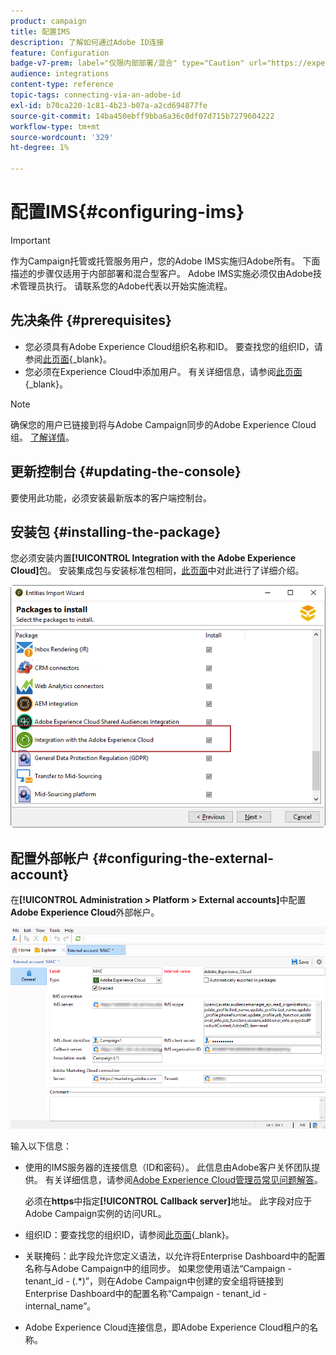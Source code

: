 ```yaml
---
product: campaign
title: 配置IMS
description: 了解如何通过Adobe ID连接
feature: Configuration
badge-v7-prem: label="仅限内部部署/混合" type="Caution" url="https://experienceleague.adobe.com/docs/campaign-classic/using/installing-campaign-classic/architecture-and-hosting-models/hosting-models-lp/hosting-models.html?lang=zh-Hans" tooltip="仅适用于内部部署和混合部署"
audience: integrations
content-type: reference
topic-tags: connecting-via-an-adobe-id
exl-id: b70ca220-1c81-4b23-b07a-a2cd694877fe
source-git-commit: 14ba450ebff9bba6a36c0df07d715b7279604222
workflow-type: tm+mt
source-wordcount: '329'
ht-degree: 1%

---
```


# 配置IMS{#configuring-ims}

>[!IMPORTANT]
>
>作为Campaign托管或托管服务用户，您的Adobe IMS实施归Adobe所有。 下面描述的步骤仅适用于内部部署和混合型客户。
> Adobe IMS实施必须仅由Adobe技术管理员执行。 请联系您的Adobe代表以开始实施流程。

## 先决条件 {#prerequisites}

* 您必须具有Adobe Experience Cloud组织名称和ID。 要查找您的组织ID，请参阅[此页面](https://experienceleague.adobe.com/docs/core-services/interface/administration/organizations.html?lang=zh-Hans){_blank}。
* 您必须在Experience Cloud中添加用户。 有关详细信息，请参阅[此页面](https://experienceleague.adobe.com/docs/core-services/interface/administration/admin-getting-started.html){_blank}。

>[!NOTE]
>
>确保您的用户已链接到将与Adobe Campaign同步的Adobe Experience Cloud组。 [了解详情](#configuring-the-external-account)。

## 更新控制台 {#updating-the-console}

要使用此功能，必须安装最新版本的客户端控制台。

## 安装包 {#installing-the-package}

您必须安装内置&#x200B;**[!UICONTROL Integration with the Adobe Experience Cloud]**&#x200B;包。 安装集成包与安装标准包相同，[此页面](../../installation/using/installing-campaign-standard-packages.md)中对此进行了详细介绍。

![](assets/ims_6.png)

## 配置外部帐户 {#configuring-the-external-account}

在&#x200B;**[!UICONTROL Administration > Platform > External accounts]**&#x200B;中配置&#x200B;**Adobe Experience Cloud**&#x200B;外部帐户。

![](assets/ims_5.png)

输入以下信息：

* 使用的IMS服务器的连接信息（ID和密码）。 此信息由Adobe客户关怀团队提供。 有关详细信息，请参阅[Adobe Experience Cloud管理员常见问题解答](https://experienceleague.adobe.com/docs/core-services/interface/manage-users-and-products/faq.html)。

  必须在&#x200B;**https**&#x200B;中指定&#x200B;**[!UICONTROL Callback server]**&#x200B;地址。 此字段对应于Adobe Campaign实例的访问URL。

* 组织ID：要查找您的组织ID，请参阅[此页面](https://experienceleague.adobe.com/docs/core-services/interface/administration/organizations.html?lang=zh-Hans){_blank}。

* 关联掩码：此字段允许您定义语法，以允许将Enterprise Dashboard中的配置名称与Adobe Campaign中的组同步。 如果您使用语法“Campaign - tenant_id - (.&#42;)”，则在Adobe Campaign中创建的安全组将链接到Enterprise Dashboard中的配置名称“Campaign - tenant_id - internal_name”。

* Adobe Experience Cloud连接信息，即Adobe Experience Cloud租户的名称。
